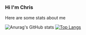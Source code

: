 ### Hi I'm Chris
Here are some stats about me

![Anurag's GitHub stats](https://github-readme-stats.vercel.app/api?username=Foakx&theme=darcula&show_icons=true)
[![Top Langs](https://github-readme-stats.vercel.app/api/top-langs/?username=Foakx&langs_count=8)](https://github.com/Foakx/github-readme-stats)


<!--
**Foakx/Foakx** is a ✨ _special_ ✨ repository because its `README.md` (this file) appears on your GitHub profile.

Here are some ideas to get you started:

- 🔭 I’m currently working on ...
- 🌱 I’m currently learning ...
- 👯 I’m looking to collaborate on ...
- 🤔 I’m looking for help with ...
- 💬 Ask me about ...
- 📫 How to reach me: ...
- 😄 Pronouns: ...
- ⚡ Fun fact: ...
-->
